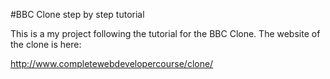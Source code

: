 #BBC Clone step by step tutorial

This is a my project following the tutorial for the BBC Clone. The website of the clone is here: 

http://www.completewebdevelopercourse/clone/

